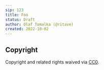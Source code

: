 ```yaml
---
sip: 123
title: Foo
status: Draft
author: Olaf Tomalka (@ritave)
created: 2022-10-02
---
```


<!--
Mismatch sip and filename
-->

## Copyright

Copyright and related rights waived via [CC0](../LICENSE).
